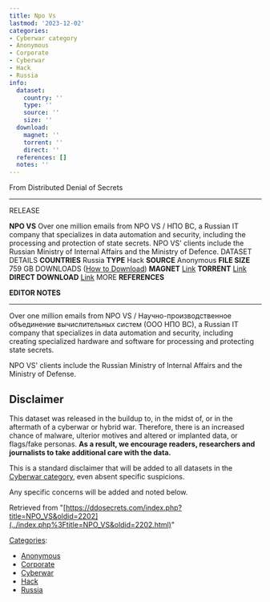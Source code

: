 ```yaml
---
title: Npo Vs
lastmod: '2023-12-02'
categories:
- Cyberwar category
- Anonymous
- Corporate
- Cyberwar
- Hack
- Russia
info:
  dataset:
    country: ''
    type: ''
    source: ''
    size: ''
  download:
    magnet: ''
    torrent: ''
    direct: ''
  references: []
  notes: ''
---
```




From Distributed Denial of Secrets

---
RELEASE

**NPO VS**
Over one million emails from NPO VS / НПО ВС, a Russian IT company that specializes in data automation and security, including the processing and protection of state secrets. NPO VS' clients include the Russian Ministry of Internal Affairs and the Ministry of Defence.
DATASET DETAILS
**COUNTRIES** Russia
**TYPE** Hack
**SOURCE** Anonymous
**FILE SIZE** 759 GB
DOWNLOADS ([How to Download](Torrents.html "Torrents"))
**MAGNET** [Link](magnet:?xt=urn:btih:1b235ce3d62b149c6117b0a5179844102b468c04&dn=npovs&tr=udp%3A%2F%2F9.rarbg.to%3A2920&tr=udp%3A%2F%2Ftracker.opentrackr.org%3A1337&tr=udp%3A%2F%2Fexodus.desync.com%3A6969)
**TORRENT** [Link](../images/6/61/NPOVS.torrent)
**DIRECT DOWNLOAD** [Link](https://data.ddosecrets.com/NPO%20VS/)
MORE
**REFERENCES**

**EDITOR NOTES**

---

Over one million emails from NPO VS / Научно-производственное
объединение вычислительных систем (ООО НПО ВС), a Russian IT company
that specializes in data automation and security, including creating
specialized hardware and software for processing and protecting state
secrets.

NPO VS' clients include the Russian Ministry of Internal Affairs and
the Ministry of Defense.

## Disclaimer

This dataset was released in the buildup to, in the midst of, or in the
aftermath of a cyberwar or hybrid war. Therefore, there is an increased
chance of malware, ulterior motives and altered or implanted data, or
flags/fake personas. **As a result, we encourage readers, researchers
and journalists to take additional care with the data.**

This is a standard disclaimer that will be added to all datasets in the
[Cyberwar category](./Category:Cyberwar.html "Category:Cyberwar"), even
absent specific suspicions.

Any specific concerns will be added and noted below.

Retrieved from
"[https://ddosecrets.com/index.php?title=NPO_VS&oldid=2202](../index.php%3Ftitle=NPO_VS&oldid=2202.html)"

[Categories](./Special:Categories.html "Special:Categories"):

- [Anonymous](./Category:Anonymous.html "Category:Anonymous")
- [Corporate](./Category:Corporate.html "Category:Corporate")
- [Cyberwar](./Category:Cyberwar.html "Category:Cyberwar")
- [Hack](./Category:Hack.html "Category:Hack")
- [Russia](./Category:Russia.html "Category:Russia")
